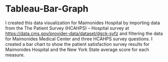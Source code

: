 # Tableau-Bar-Graph

I created this data visualization for Maimonides Hospital by importing data from the The Patient Survey (HCAHPS) – Hospital survey at https://data.cms.gov/provider-data/dataset/dgck-syfz and filtering the data for Maimonides Medical Center and three HCAHPS survey questions. I created a bar chart to show the patient satisfaction survey results for Maimonides Hospital and the New York State average score for each measure.




 
